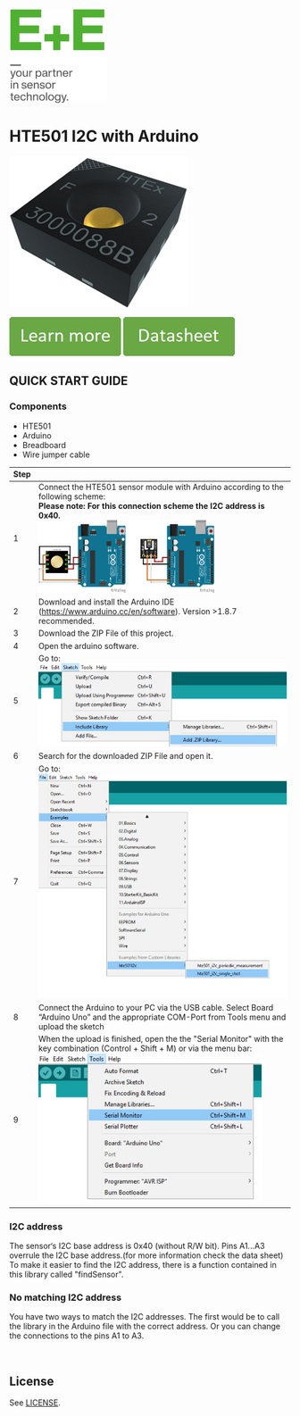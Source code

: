 [![E+E_Logo](./images/epluse-logo.png)](https://www.epluse.com/en/)

# HTE501 I2C with Arduino


![HTE501](./images/HTE501.png) 


[![button1](./images/learn-more.png)](https://www.epluse.com/products/humidity-instruments/humidity-sensing-elements/hte501/)   [![button2](./images/data-sheet.png)](https://www.epluse.com/fileadmin/data/product/hte501/datasheet_HTE501.pdf) 



## QUICK START GUIDE  

### Components 
- HTE501
- Arduino
- Breadboard 
- Wire jumper cable <br>

| Step |                                                                                                                                                             |
|------|-------------------------------------------------------------------------------------------------------------------------------------------------------------|
| 1    | Connect the HTE501 sensor module with Arduino according to the following scheme:<br>__Please note: For this connection scheme the I2C address is 0x40.__ <br>  [<img src="images/HTE501_arduino.png" width="35%"/>](images/HTE501_arduino.png) [<img src="images/HTE501_breakoutboard_arduino.png" width="35%"/>](images/HTE501_breakoutboard_arduino.png)|
| 2    | Download and install the Arduino IDE (https://www.arduino.cc/en/software). Version >1.8.7 recommended.                                                            |
| 3    | Download the ZIP File of this project.|
| 4    | Open the arduino software.|
| 5    | Go to: <br>[<img src="images/add_library.png" width="550"/>](images/add_library.png) |
| 6    | Search for the downloaded ZIP File and open it.|
| 7    | Go to:<br>[<img src="images/open_file.png" width="500"/>](images/open_file.png)|
| 8    | Connect the Arduino to your PC via the USB cable. Select Board “Arduino Uno” and the appropriate COM-Port from Tools menu and upload the sketch |
| 9    | When the upload is finished, open the the "Serial Monitor" with the key combination (Control + Shift + M) or via the menu bar: <br> [<img src="images/serial_Monitor.png" width="400"/>](images/serial_Monitor.png) |

### I2C address
The sensor‘s I2C base address is 0x40 (without R/W bit). Pins A1...A3 overrule the I2C base address.(for more information check the data sheet) <br>
To make it easier to find the I2C address, there is a function contained in this library called "findSensor". <br>
### No matching I2C address
You have two ways to match the I2C addresses. The first would be to call the library in the Arduino file with the correct address. Or you can change the connections to the pins A1 to A3.
<br> 


<br>

## License 
See [LICENSE](LICENSE).